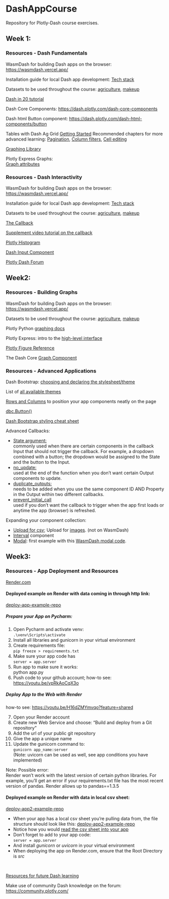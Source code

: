 # DashAppCourse
Repository for Plotly-Dash course exercises.

## Week 1:
### Resources - Dash Fundamentals 

WasmDash for building Dash apps on the browser: https://wasmdash.vercel.app/ 

Installation guide for local Dash app development: [Tech stack](https://open-resources.github.io/dash_curriculum/part1/chapter0.html)

Datasets to be used throughout the course: [agriculture](https://github.com/plotly/datasets/blob/master/Dash-Course/US-Exports/2011_us_ag_exports.csv), [makeup](https://github.com/plotly/datasets/blob/master/Dash-Course/makeup-shades/shades.csv)

[Dash in 20 tutorial](https://dash.plotly.com/tutorial#connect-to-data:-code-breakdown)

Dash Core Components: https://dash.plotly.com/dash-core-components

Dash html Button component: https://dash.plotly.com/dash-html-components/button

Tables with Dash Ag Grid
[Getting Started](https://dash.plotly.com/dash-ag-grid/getting-started)
Recommended chapters for more advanced learning: [Pagination](https://dash.plotly.com/dash-ag-grid/pagination), [Column filters](https://dash.plotly.com/dash-ag-grid/column-filters), [Cell editing](https://dash.plotly.com/dash-ag-grid/cell-editing)

[Graphing Library](https://plotly.com/python/)

Plotly Express Graphs:<br>
[Graph attributes](https://plotly.com/python-api-reference/plotly.express.html)


### Resources - Dash Interactivity 

WasmDash for building Dash apps on the browser: https://wasmdash.vercel.app/ 

Installation guide for local Dash app development: [Tech stack](https://open-resources.github.io/dash_curriculum/part1/chapter0.html)

Datasets to be used throughout the course: [agriculture](https://github.com/plotly/datasets/blob/master/Dash-Course/US-Exports/2011_us_ag_exports.csv), [makeup](https://github.com/plotly/datasets/blob/master/Dash-Course/makeup-shades/shades.csv)

[The Callback](https://open-resources.github.io/dash_curriculum/part1/chapter4.html)

[Supplement video tutorial on the callback](https://youtu.be/pNMWbY0AUJ0)

[Plotly Histogram](https://plotly.com/python/histograms/)

[Dash Input Component](https://dash.plotly.com/dash-core-components/input)

[Plotly Dash Forum](https://community.plotly.com/)



## Week2:
### Resources - Building Graphs

WasmDash for building Dash apps on the browser: https://wasmdash.vercel.app/

Datasets to be used throughout the course: [agriculture](https://github.com/plotly/datasets/blob/master/Dash-Course/US-Exports/2011_us_ag_exports.csv), [makeup](https://github.com/plotly/datasets/blob/master/Dash-Course/makeup-shades/shades.csv)

Plotly Python [graphing docs](https://plotly.com/python/)

Plotly Express: intro to the [high-level interface](https://plotly.com/python-api-reference/plotly.express.html)

[Plotly Figure Reference](https://plotly.com/python/reference/index/)

The Dash Core [Graph Component](https://dash.plotly.com/dash-core-components/graph)


### Resources - Advanced Applications

Dash Bootstrap: [choosing and declaring the stylesheet/theme](https://dash-bootstrap-components.opensource.faculty.ai/docs/themes/)

List of [all available themes](https://bootswatch.com/default/)

[Rows and Columns](https://dash-bootstrap-components.opensource.faculty.ai/docs/components/layout/) to position your app components neatly on the page

[dbc.Button()](https://dash-bootstrap-components.opensource.faculty.ai/docs/components/button/)

[Dash Bootstrap styling cheat sheet](https://dashcheatsheet.pythonanywhere.com/)

Advanced Callbacks:
- [State argument:](https://dash.plotly.com/basic-callbacks#dash-app-with-state)<br>
   commonly used when there are certain components in the callback Input that should not trigger the callback. For example,     a dropdown combined with a button; the dropdown would be assigned to the State and the button to the Input.
- [no_update:](https://dash.plotly.com/advanced-callbacks#displaying-errors-with-dash.no_update)<br>
   used at the end of the function when you don’t want certain Output components to update.
- [duplicate_outputs: ](https://dash.plotly.com/duplicate-callback-outputs)<br>
   needs to be added when you use the same component ID AND Property in the Output within two different callbacks.
- [prevent_initial_call](https://dash.plotly.com/advanced-callbacks#prevent-callback-execution-upon-initial-component-render)<br>
  used if you don’t want the callback to trigger when the app first loads or anytime the app (browser) is refreshed. 

Expanding your component collection:
- [Upload for csv](https://dash.plotly.com/dash-core-components/upload); Upload for [images](https://dash.plotly.com/dash-core-components/upload#displaying-uploaded-images). (not on WasmDash)
- [Interval](https://dash.plotly.com/dash-core-components/interval) component
- [Modal](https://dash-bootstrap-components.opensource.faculty.ai/docs/components/modal/): first example with this [WasmDash modal code](https://github.com/plotly/tutorial-code/blob/main/session4/modal_example.py).



## Week3:
### Resources - App Deployment and Resources

[Render.com](https://dashboard.render.com/)

#### Deployed example on Render with data coming in through http link:
[deploy-app-example-repo](https://github.com/Coding-with-Adam/deploy-app-example/tree/main)
 
##### Prepare your App on Pycharm: 
1. Open Pycharm and activate venv:<br>
   ```.\venv\Scripts\activate```
2. Install all libraries and gunicorn in your virtual environment
3. Create requirements file:<br>
   ```pip freeze > requirements.txt```
4. Make sure your app code has<br>
   ```server = app.server```
5. Run app to make sure it works:<br>
   python app.py
6. Push code to your github account; how-to see: https://youtu.be/vpRkAoCqX3o 

##### Deploy App to the Web with Render
how-to see: https://youtu.be/H16dZMYmvqo?feature=shared 

7. Open your Render account
8. Create new Web Service and choose: “Build and deploy from a Git repository”
9. Add the url of your public git repository
10. Give the app a unique name
11. Update the gunicorn command to:<br>
    ```gunicorn app_name:server```<br>
    (Note: uvicorn can be used as well, see app conditions you have implemented)

Note: Possible error:<br>
Render won’t work with the latest version of certain python libraries. For example, you’ll get an error if your requirements.txt file has the most recent version of pandas. Render allows up to pandas==1.3.5

#### Deployed example on Render with data in local csv sheet:
[deploy-app2-example-repo](https://github.com/Coding-with-Adam/deploy-app2-example)

- When your app has a local csv sheet you’re pulling data from, the file structure should look like this: [deploy-app2-example-repo](https://github.com/Coding-with-Adam/deploy-app2-example)
- Notice how you would [read the csv sheet into your app](https://github.com/Coding-with-Adam/deploy-app2-example/blob/main/src/app.py)
- Don’t forget to add to your app code:<br>
```server = app.server```
- And install _gunicorn_ or _uvicorn_ in your virtual environment
- When deploying the app on Render.com, ensure that the Root Directory is _src_

<br>

[Resources for future Dash learning](https://drive.google.com/file/d/16989ZAMGjVGnLYTzQshLQRGhVs8mZCFR/view?usp=sharing)

Make use of community Dash knowledge on the forum: https://community.plotly.com/ 

